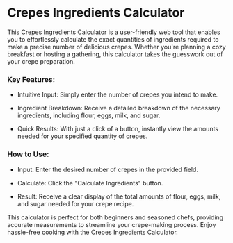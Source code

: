 # Crepes Ingredients Calculator

This Crepes Ingredients Calculator is a user-friendly web tool that enables you to effortlessly calculate the exact quantities of ingredients required to make a precise number of delicious crepes. Whether you're planning a cozy breakfast or hosting a gathering, this calculator takes the guesswork out of your crepe preparation.

### Key Features:

  - Intuitive Input: Simply enter the number of crepes you intend to make.

  - Ingredient Breakdown: Receive a detailed breakdown of the necessary ingredients, including flour, eggs, milk, and sugar.

  - Quick Results: With just a click of a button, instantly view the amounts needed for your specified quantity of crepes.

### How to Use:

  - Input: Enter the desired number of crepes in the provided field.

  - Calculate: Click the "Calculate Ingredients" button.

  - Result: Receive a clear display of the total amounts of flour, eggs, milk, and sugar needed for your crepe recipe.

This calculator is perfect for both beginners and seasoned chefs, providing accurate measurements to streamline your crepe-making process. Enjoy hassle-free cooking with the Crepes Ingredients Calculator.
